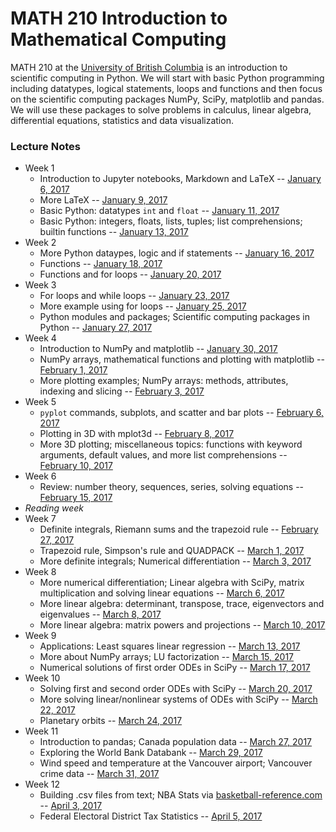# MATH 210 Introduction to Mathematical Computing

MATH 210 at the [University of British Columbia](http://www.math.ubc.ca) is an introduction to scientific computing in Python. We will start with basic Python programming including datatypes, logical statements, loops and functions and then focus on the scientific computing packages NumPy, SciPy, matplotlib and pandas. We will use these packages to solve problems in calculus, linear algebra, differential equations, statistics and data visualization.

### Lecture Notes

* Week 1
  * Introduction to Jupyter notebooks, Markdown and LaTeX -- [January 6, 2017](notes-week-01/notes-2017-01-06.ipynb)
  * More LaTeX -- [January 9, 2017](notes-week-01/notes-2017-01-09.ipynb)
  * Basic Python: datatypes `int` and `float` -- [January 11, 2017](notes-week-01/notes-2017-01-11.ipynb)
  * Basic Python: integers, floats, lists, tuples; list comprehensions; builtin functions -- [January 13, 2017](notes-week-01/notes-2017-01-13.ipynb)
* Week 2
  * More Python dataypes, logic and if statements -- [January 16, 2017](notes-week-02/notes-2017-01-16.ipynb)
  * Functions -- [January 18, 2017](notes-week-02/notes-2017-01-18.ipynb)
  * Functions and for loops -- [January 20, 2017](notes-week-02/notes-2017-01-20.ipynb)
* Week 3
  * For loops and while loops -- [January 23, 2017](notes-week-03/notes-2017-01-23.ipynb)
  * More example using for loops -- [January 25, 2017](notes-week-03/notes-2017-01-25.ipynb)
  * Python modules and packages; Scientific computing packages in Python -- [January 27, 2017](notes-week-03/notes-2017-01-27.ipynb)
* Week 4
  * Introduction to NumPy and matplotlib -- [January 30, 2017](notes-week-04/notes-2017-01-30.ipynb)
  * NumPy arrays, mathematical functions and plotting with matplotlib -- [February 1, 2017](notes-week-04/notes-2017-02-01.ipynb)
  * More plotting examples; NumPy arrays: methods, attributes, indexing and slicing -- [February 3, 2017](notes-week-04/notes-2017-02-03.ipynb)
* Week 5
  * `pyplot` commands, subplots, and scatter and bar plots -- [February 6, 2017](notes-week-05/notes-2017-02-06.ipynb)
  * Plotting in 3D with mplot3d -- [February 8, 2017](notes-week-05/notes-2017-02-08.ipynb)
  * More 3D plotting; miscellaneous topics: functions with keyword arguments, default values, and more list comprehensions -- [February 10, 2017](notes-week-05/notes-2017-02-10.ipynb)
* Week 6
  * Review: number theory, sequences, series, solving equations -- [February 15, 2017](notes-week-06/notes-2017-02-15.ipynb)
* *Reading week*
* Week 7
  * Definite integrals, Riemann sums and the trapezoid rule -- [February 27, 2017](notes-week-07/notes-2017-02-27.ipynb)
  * Trapezoid rule, Simpson's rule and QUADPACK -- [March 1, 2017](notes-week-07/notes-2017-03-01.ipynb)
  * More definite integrals; Numerical differentiation -- [March 3, 2017](notes-week-07/notes-2017-03-03.ipynb)
* Week 8
  * More numerical differentiation; Linear algebra with SciPy, matrix multiplication and solving linear equations -- [March 6, 2017](notes-week-08/notes-2017-03-06.ipynb)
  * More linear algebra: determinant, transpose, trace, eigenvectors and eigenvalues -- [March 8, 2017](notes-week-08/notes-2017-03-08.ipynb)
  * More linear algebra: matrix powers and projections -- [March 10, 2017](notes-week-08/notes-2017-03-10.ipynb)
* Week 9
  * Applications: Least squares linear regression -- [March 13, 2017](notes-week-09/notes-2017-03-13.ipynb)
  * More about NumPy arrays; LU factorization -- [March 15, 2017](notes-week-09/notes-2017-03-15.ipynb)
  * Numerical solutions of first order ODEs in SciPy -- [March 17, 2017](notes-week-09/notes-2017-03-17.ipynb)
* Week 10
  * Solving first and second order ODEs with SciPy -- [March 20, 2017](notes-week-10/notes-2017-03-20.ipynb)
  * More solving linear/nonlinear systems of ODEs with SciPy -- [March 22, 2017](notes-week-10/notes-2017-03-22.ipynb)
  * Planetary orbits -- [March 24, 2017](notes-week-10/notes-2017-03-24.ipynb)
* Week 11
  * Introduction to pandas; Canada population data -- [March 27, 2017](notes-week-11/notes-2017-03-27.ipynb)
  * Exploring the World Bank Databank -- [March 29, 2017](notes-week-11/notes-2017-03-29.ipynb)
  * Wind speed and temperature at the Vancouver airport; Vancouver crime data -- [March 31, 2017](notes-week-11/notes-2017-03-31.ipynb)
* Week 12
  * Building .csv files from text; NBA Stats via [basketball-reference.com](http://www.basketball-reference.com/) -- [April 3, 2017](notes-week-12/notes-2017-04-03.ipynb)
  * Federal Electoral District Tax Statistics -- [April 5, 2017](notes-week-12/notes-2017-04-05.ipynb)